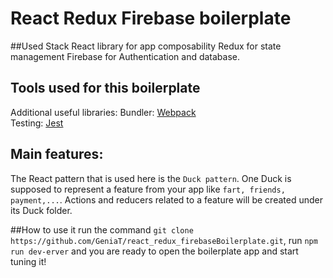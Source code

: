 # React Redux Firebase boilerplate
##Used Stack
React library for app composability
Redux for state management
Firebase for Authentication and database.

## Tools used for this boilerplate

Additional useful libraries:
Bundler: <a href="https://webpack.js.org/">Webpack</a><br>
Testing: <a href="https://facebook.github.io/jest/">Jest</a>

## Main features:
The React pattern that is used here is the `Duck pattern`. One Duck is supposed to represent a feature from your app like `fart, friends, payment,...`. Actions and reducers related to a feature will be created under its Duck folder.

##How to use it
run the command `git clone https://github.com/GeniaT/react_redux_firebaseBoilerplate.git`, run `npm run dev-erver` and you are ready to open the boilerplate app and start tuning it!
